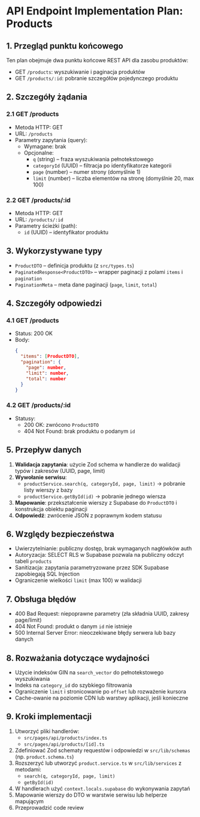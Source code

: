 # API Endpoint Implementation Plan: Products

## 1. Przegląd punktu końcowego
Ten plan obejmuje dwa punktu końcowe REST API dla zasobu produktów:
- GET `/products`: wyszukiwanie i paginacja produktów
- GET `/products/:id`: pobranie szczegółów pojedynczego produktu

## 2. Szczegóły żądania

### 2.1 GET /products
- Metoda HTTP: GET
- URL: `/products`
- Parametry zapytania (query):
  - Wymagane: brak
  - Opcjonalne:
    - `q` (string) – fraza wyszukiwania pełnotekstowego
    - `categoryId` (UUID) – filtracja po identyfikatorze kategorii
    - `page` (number) – numer strony (domyślnie 1)
    - `limit` (number) – liczba elementów na stronę (domyślnie 20, max 100)

### 2.2 GET /products/:id
- Metoda HTTP: GET
- URL: `/products/:id`
- Parametry ścieżki (path):
  - `id` (UUID) – identyfikator produktu

## 3. Wykorzystywane typy
- `ProductDTO` – definicja produktu (z `src/types.ts`)
- `PaginatedResponse<ProductDTO>` – wrapper paginacji z polami `items` i `pagination`
- `PaginationMeta` – meta dane paginacji (`page`, `limit`, `total`)

## 4. Szczegóły odpowiedzi

### 4.1 GET /products
- Status: 200 OK
- Body:
  ```json
  {
    "items": [ProductDTO],
    "pagination": {
      "page": number,
      "limit": number,
      "total": number
    }
  }
  ```

### 4.2 GET /products/:id
- Statusy:
  - 200 OK: zwrócono `ProductDTO`
  - 404 Not Found: brak produktu o podanym `id`

## 5. Przepływ danych
1. **Walidacja zapytania**: użycie Zod schema w handlerze do walidacji typów i zakresów (UUID, page, limit)
2. **Wywołanie serwisu**:
   - `productService.search(q, categoryId, page, limit)` → pobranie listy wierszy z bazy
   - `productService.getById(id)` → pobranie jednego wiersza
3. **Mapowanie**: przekształcenie wierszy z Supabase do `ProductDTO` i konstrukcja obiektu paginacji
4. **Odpowiedź**: zwrócenie JSON z poprawnym kodem statusu

## 6. Względy bezpieczeństwa
- Uwierzytelnianie: publiczny dostęp, brak wymaganych nagłówków auth
- Autoryzacja: SELECT RLS w Supabase pozwala na publiczny odczyt tabeli `products`
- Sanitizacja: zapytania parametryzowane przez SDK Supabase zapobiegają SQL Injection
- Ograniczenie wielkości `limit` (max 100) w walidacji

## 7. Obsługa błędów
- 400 Bad Request: niepoprawne parametry (zła składnia UUID, zakresy page/limit)
- 404 Not Found: produkt o danym `id` nie istnieje
- 500 Internal Server Error: nieoczekiwane błędy serwera lub bazy danych

## 8. Rozważania dotyczące wydajności
- Użycie indeksów GIN na `search_vector` do pełnotekstowego wyszukiwania
- Indeks na `category_id` do szybkiego filtrowania
- Ograniczenie `limit` i stronicowanie po `offset` lub rozważenie kursora
- Cache-owanie na poziomie CDN lub warstwy aplikacji, jeśli konieczne

## 9. Kroki implementacji
1. Utworzyć pliki handlerów:
   - `src/pages/api/products/index.ts`
   - `src/pages/api/products/[id].ts`
2. Zdefiniować Zod schematy requestów i odpowiedzi w `src/lib/schemas` (np. `product.schema.ts`)
3. Rozszerzyć lub utworzyć `product.service.ts` w `src/lib/services` z metodami:
   - `search(q, categoryId, page, limit)`
   - `getById(id)`
4. W handlerach użyć `context.locals.supabase` do wykonywania zapytań
5. Mapowanie wierszy do DTO w warstwie serwisu lub helperze mapującym
6. Przeprowadzić code review
